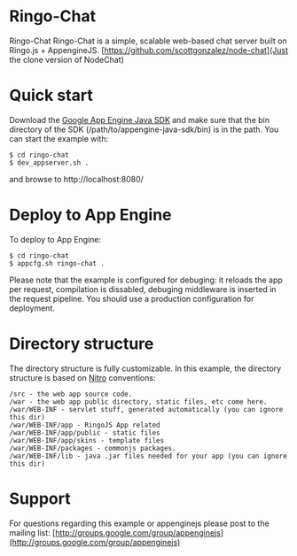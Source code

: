 Ringo-Chat
===================

Ringo-Chat
Ringo-Chat is a simple, scalable web-based chat server built on Ringo.js + AppengineJS.
[https://github.com/scottgonzalez/node-chat](Just the clone version of NodeChat)

Quick start
===========

Download the [Google App Engine Java SDK](http://code.google.com/appengine/downloads.html) and make sure that the bin directory of the SDK (/path/to/appengine-java-sdk/bin) is in the path. You can start the example with:
    
    $ cd ringo-chat
    $ dev_appserver.sh . 

and browse to http://localhost:8080/


Deploy to App Engine
====================

To deploy to App Engine:

    $ cd ringo-chat
    $ appcfg.sh ringo-chat .

Please note that the example is configured for debuging: it reloads the app per request, compilation is dissabled, debuging middleware is inserted in the request pipeline. You should use a production configuration for deployment.


Directory structure
===================

The directory structure is fully customizable. In this example, the directory structure is based on [Nitro](http://www.github.com/gmosx/nitro) conventions:

    /src - the web app source code.
    /war - the web app public directory, static files, etc come here.
    /war/WEB-INF - servlet stuff, generated automatically (you can ignore this dir) 
    /war/WEB-INF/app - RingoJS App related
    /war/WEB-INF/app/public - static files
    /war/WEB-INF/app/skins - template files
    /war/WEB-INF/packages - commonjs packages.
    /war/WEB-INF/lib - java .jar files needed for your app (you can ignore this dir)


Support
=======

For questions regarding this example or appenginejs please post to the mailing list: [http://groups.google.com/group/appenginejs](http://groups.google.com/group/appenginejs)
